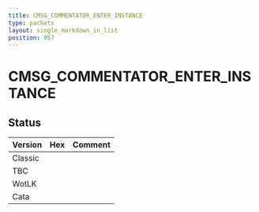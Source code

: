 ```yaml
---
title: CMSG_COMMENTATOR_ENTER_INSTANCE
type: packets
layout: single_markdown_in_list
position: 957
---
```


# CMSG_COMMENTATOR_ENTER_INSTANCE

## Status

Version | Hex | Comment
---------- | ---------- | ---------- 
Classic |  |  
TBC |  |  
WotLK |  |  
Cata |  |  
